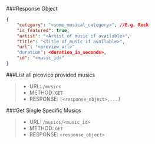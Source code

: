 ###Response Object
```json
{
    "category": "<some_musical_category>", //E.g. Rock
    "is_featured": true,
    "artist": "<Artist of music if available>",
    "title": "<Title of music if available>",
    "url": "<preview_url>"
    "duration": <duration_in_seconds>,
    "id": "<music_id>"
}
```
###List all picovico provided musics
>- URL: `/musics`
>- METHOD: `GET`
>- RESPONSE: `[<response_object>,...]`

###Get Single Specific Musics
>- URL: `/musics/<music_id>`
>- METHOD: `GET`
>- RESPONSE: `<response_object>`
